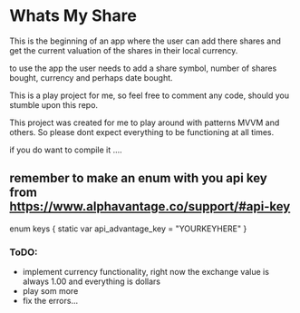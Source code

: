 #  Whats My Share

This is the beginning of an app where the user can add there shares and get the current valuation of the shares in their local currency.

to use the app the user needs to add a share symbol, number of shares bought, currency and perhaps date bought.

This is a play project for me, so feel free to comment any code, should you stumble upon this repo.

This project was created for me to play around with patterns MVVM and others. So please dont expect everything to be functioning at all times.

if you do want to compile it ....

## remember to make an enum with you api key from https://www.alphavantage.co/support/#api-key

 enum keys {
      static var api_advantage_key = "YOURKEYHERE"
 }


### ToDO:
- implement currency functionality, right now the exchange value is always 1.00 and everything is dollars
- play som more
- fix the errors...
